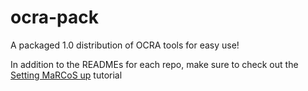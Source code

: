# ocra-pack
A packaged 1.0 distribution of OCRA tools for easy use!

In addition to the READMEs for each repo, make sure to check out the [Setting MaRCoS up](https://github.com/vnegnev/marcos_extras/wiki/setting_marcos_up) tutorial
